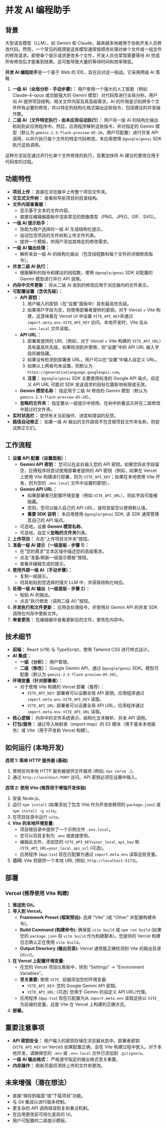 # 并发 AI 编程助手

## 背景

大型语言模型（LLM），如 Gemini 和 Claude，越来越多地被用于协助开发人员修改代码。然而，一个常见的瓶颈是这些模型通常按顺序处理对单个文件或一组文件的修改请求。即使单个提示请求更改多个文件，开发人员也常常需要等待 AI 完成所有修改后才能看到结果。这可能导致大量的等待时间和效率降低。

**并发 AI 编程助手**是一个基于 Web 的 IDE，旨在应对这一挑战。它采用两级 AI 策略：

1.  **一级 AI（全局分析 - 手动步骤）：** 用户使用一个强大的人工智能（例如 Claude-4-opus 或功能强大的 Gemini 模型）对代码库进行全局分析。用户向 AI 提供项目结构、相关文件内容及其高级需求。AI 的作用是识别跨多个文件所有必要的修改，并以特定的结构化格式输出这些指令，包括建议的并发操作数。
2.  **二级 AI（文件特定执行 - 由本应用自动执行）：** 用户将一级 AI 的结构化输出粘贴到此应用程序中。然后，应用程序解析这些指令，并对指定的 Gemini 模型（默认为 `gemini-2.5-flash-preview-05-20`，用户可配置）进行并发 API 调用，以并行执行每个文件的特定代码修改。本应用使用 `@google/genai` SDK 执行这些调用。

这种方法旨在通过并行化单个文件修改的执行，显著加快将 AI 建议的更改应用于代码库的过程。

## 功能特性

*   **项目上传：** 直接在浏览器中上传整个项目文件夹。
*   **交互式文件树：** 查看和导航项目的目录结构。
*   **文件内容查看器：**
    *   显示基于文本的文件内容。
    *   直接在编辑器面板中渲染常见的图像类型（PNG、JPEG、GIF、SVG）。
*   **一级 AI 提示助手：**
    *   协助为用户选择的一级 AI 生成结构化提示。
    *   自动包含项目的文件树和上传文件列表。
    *   提供一个模板，供用户添加其特定的修改需求。
*   **一级 AI 输出处理：**
    *   解析来自一级 AI 的结构化输出（包含线程数和每个文件的详细修改指令）。
*   **并发二级 AI 执行：**
    *   根据解析的指令和建议的线程数，使用 `@google/genai` SDK 对配置的 Gemini 模型进行并行 API 调用。
*   **内存中文件更新：** 将从二级 AI 收到的修改应用于浏览器内的文件表示。
*   **可配置设置（含优先级）：**
    *   **API 密钥：**
        1.  用户输入的密钥（在“设置”面板中）具有最高优先级。
        2.  如果用户字段为空，则使用部署者提供的密钥。对于 Vercel + Vite 构建，这意味着在 Vercel UI 中设置 `VITE_API_KEY`并通过 `import.meta.env.VITE_API_KEY` 访问。本地开发时，Vite 会从 `.env.local` 文件读取。
    *   **API URL：**
        1.  部署者提供的 URL（例如，对于 Vercel + Vite 构建的 `VITE_API_URL`）具有最高优先级。如果检测到并使用，则“设置”中的 API URL 输入字段将被隐藏。
        2.  如果没有检测到部署者 URL，用户可以在“设置”中输入自定义 URL。
        3.  如果以上两者均未设置，则默认为 `https://generativelanguage.googleapis.com`。
        4.  **注意：** `@google/genai` SDK 主要使用标准的 Google API 端点。自定义 API URL 可能对 SDK 发送请求的目标位置影响有限或无效。
    *   **Gemini 模型名称：** 指定用于二级 AI 修改的 Gemini 模型（默认为 `gemini-2.5-flash-preview-05-20`）。
    *   **忽略的文件夹：** 指定要从一级提示中排除、在树中折叠显示并在二级修改中跳过的文件夹。
*   **实时状态栏：** 提供有关当前操作、进度和错误的反馈。
*   **路径自动修正：** 如果一级 AI 输出的文件路径不包含根项目文件夹名称，则尝试修正它们。

## 工作流程

1.  **设置 API 配置（设置面板）：**
    *   **Gemini API 密钥：** 您可以在此处输入您的 API 密钥。如果您将此字段留空，应用程序将尝试使用部署者提供的 API 密钥（例如，如果在 Vercel 上使用 Vite 构建进行部署，则为 `VITE_API_KEY`；如果在本地使用 Vite 开发，则为您的 `.env.local` 文件中设置的密钥）。
    *   **Gemini API URL：**
        *   如果部署者已配置环境变量（例如 `VITE_API_URL`），则此字段可能被隐藏。
        *   否则，您可以输入自己的 API URL，或将其留空以使用默认值。
        *   **重要 SDK 说明：** 本应用使用 `@google/genai` SDK, 该 SDK 通常管理其自己的 API 端点。
    *   可选地，设置 **Gemini 模型名称**。
    *   可选地，自定义**忽略的文件夹**列表。
2.  **上传项目：** 点击“上传项目文件夹”按钮。
3.  **准备一级 AI 提示（一级面板 - 步骤 1）：**
    *   在“您的需求”文本区域中描述您的高级需求。
    *   点击“准备/刷新一级提示模板”按钮。
    *   查看并编辑生成的提示。
4.  **使用外部一级 AI（手动步骤）：**
    *   复制一级提示。
    *   将其粘贴到您选择的强大 LLM 中，并获取结构化响应。
5.  **处理一级 AI 输出（一级面板 - 步骤 2）：**
    *   粘贴 AI 的输出。
    *   点击“执行修改（调用二级 AI）”按钮。
6.  **并发执行和文件更新：** 应用会处理指令，并使用对 Gemini API 的并发 SDK 调用在内存中更新文件。
7.  **审查更改：** 在编辑器中查看更新后的文件。更改在内存中。

## 技术细节

*   **前端：** React (v19) 与 TypeScript，使用 Tailwind CSS 进行样式设计。
*   **AI 集成：**
    *   **一级（分析）：** 用户管理。
    *   **二级（修改）：** Google Gemini API，通过 `@google/genai` SDK。模型可配置（默认为 `gemini-2.5-flash-preview-05-20`）。
*   **环境变量（针对部署者）：**
    *   对于使用 Vite 构建的 Vercel 部署（推荐）：
        *   `VITE_API_KEY`: 部署者可以设置全局 API 密钥。应用程序通过 `import.meta.env.VITE_API_KEY` 读取。
        *   `VITE_API_URL`: 部署者可以设置全局 API URL。应用程序通过 `import.meta.env.VITE_API_URL` 读取。
*   **核心逻辑：** 内存中的文件系统表示、结构化文本解析、并发 API 调用。
*   **打包/服务：** 通过导入映射表（import map）的 ES 模块（用于基本本地服务）或 Vite（用于开发和 Vercel 构建）。

## 如何运行 (本地开发)

**选项 1: 简单 HTTP 服务器 (基础)**
1.  使用任何本地 HTTP 服务器提供文件服务 (例如, `npx serve .`)。
2.  通过 `http://localhost:PORT` 访问。API 密钥必须在设置中输入。

**选项 2: 使用 Vite (推荐用于增强开发体验)**
1.  安装 Node.js。
2.  运行 `npm install` (如果添加了包含 Vite 作为开发依赖项的 `package.json`) 或 `npm install -g vite`。
3.  在项目目录中运行 `vite`。
4.  **Vite 的本地环境变量:**
    *   项目根目录中提供了一个示例文件 `.env.local`。
    *   您可以将其复制为 `.env` 或直接使用。
    *   编辑此文件，添加您的 `VITE_API_KEY=your_local_api_key` 和 `VITE_API_URL=your_local_api_url` (可选)。
    *   应用程序 (`App.tsx`) 现在已配置为通过 `import.meta.env` 读取这些变量。
5.  **访问:** Vite 将提供一个本地 URL (例如, `http://localhost:5173`)。

## 部署

### Vercel (推荐使用 Vite 构建)

1.  **推送到 Git。**
2.  **导入到 Vercel。**
    *   **Framework Preset (框架预设):** 选择 "Vite" (或 "Other" 并配置构建命令)。
    *   **Build Command (构建命令):** 确保是 `vite build` 或 `npm run build` (如果您的 `package.json` 将 `vite build` 作为构建脚本)。您提供的 Vercel 构建日志确认正在使用 `vite build`。
    *   **Output Directory (输出目录):** Vercel 通常能正确检测到 Vite 的输出目录 (`dist`)。
3.  **在 Vercel 上配置环境变量:**
    *   在您的 Vercel 项目仪表板中，转到 "Settings" -> "Environment Variables"。
    *   **至关重要:** 使用 `VITE_` 前缀添加您的环境变量:
        *   `VITE_API_KEY`: 您的 Google Gemini API 密钥。
        *   `VITE_API_URL`: (可选) 您用于 Gemini 的自定义 API URL/代理。
    *   应用程序 (`App.tsx`) 现在已配置为从 `import.meta.env` 读取这些以 `VITE_` 为前缀的变量。这是 Vite 在 Vercel 上构建的正确方式。
4.  **部署。**

## 重要注意事项

*   **API 密钥安全：** 用户输入的密钥存储在浏览器状态中。部署者密钥 (`VITE_API_KEY` on Vercel) 如果配置正确，会在 Vite 构建过程中嵌入。对于本地开发，请确保您的 `.env` 或 `.env.local` 文件已添加到 `.gitignore`。
*   **一级 AI 输出格式：** 严格遵守指定的输出格式至关重要。
*   **内存操作：** 刷新页面将清除上传的文件和更改。

## 未来增强（潜在想法）

*   直接“保存到磁盘”或“下载项目”功能。
*   与 Git 集成以进行版本控制。
*   更复杂的 API 调用错误恢复和重试机制。
*   在应用更改前可视化差异的 UI。
*   用户可配置的二级提示模板。